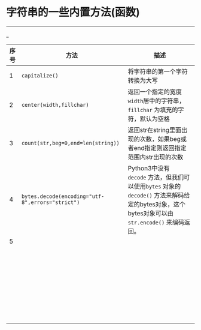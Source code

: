 # 字符串的一些内置方法(函数)

___

_

| 序号  | 方法                                               | 描述                                                                                                   |
| --- | ------------------------------------------------ | ---------------------------------------------------------------------------------------------------- |
| 1   | `capitalize()`                                   | 将字符串的第一个字符转换为大写                                                                                      |
| 2   | `center(width,fillchar)`                         | 返回一个指定的宽度`width`居中的字符串，`fillchar` 为填充的字符，默认为空格                                                       |
| 3   | `count(str,beg=0,end=len(string))`               | 返回str在string里面出现的次数，如果beg或者end指定则返回指定范围内str出现的次数                                                     |
| 4   | `bytes.decode(encoding="utf-8",errors="strict")` | Python3中没有`decode` 方法，但我们可以使用`bytes` 对象的`decode()` 方法来解码给定的bytes对象，这个bytes对象可以由`str.encode()` 来编码返回。 |
| 5   |                                                  |                                                                                                      |
|     |                                                  |                                                                                                      |
|     |                                                  |                                                                                                      |
|     |                                                  |                                                                                                      |
|     |                                                  |                                                                                                      |
|     |                                                  |                                                                                                      |
|     |                                                  |                                                                                                      |
|     |                                                  |                                                                                                      |
|     |                                                  |                                                                                                      |
|     |                                                  |                                                                                                      |
|     |                                                  |                                                                                                      |
|     |                                                  |                                                                                                      |
|     |                                                  |                                                                                                      |
|     |                                                  |                                                                                                      |
|     |                                                  |                                                                                                      |
|     |                                                  |                                                                                                      |
|     |                                                  |                                                                                                      |
|     |                                                  |                                                                                                      |
|     |                                                  |                                                                                                      |
|     |                                                  |                                                                                                      |
|     |                                                  |                                                                                                      |
|     |                                                  |                                                                                                      |
|     |                                                  |                                                                                                      |
|     |                                                  |                                                                                                      |
|     |                                                  |                                                                                                      |
|     |                                                  |                                                                                                      |
|     |                                                  |                                                                                                      |
|     |                                                  |                                                                                                      |
|     |                                                  |                                                                                                      |
|     |                                                  |                                                                                                      |
|     |                                                  |                                                                                                      |
|     |                                                  |                                                                                                      |
|     |                                                  |                                                                                                      |
|     |                                                  |                                                                                                      |
|     |                                                  |                                                                                                      |
